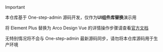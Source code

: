 > [!IMPORTANT]
>
> 本仓库基于 One-step-admin 源码开发，仅作为**UI组件库替换**演示用
>
> 将 Element Plus 替换为 Arco Design Vue 的详情操作步骤请查看[官方文档](https://one-step-admin.github.io/guide/replace-to-arco.html)
>
> 无特别情况将不会与 One-step-admin 最新源码同步，请勿将本仓库源码用于生产环境
